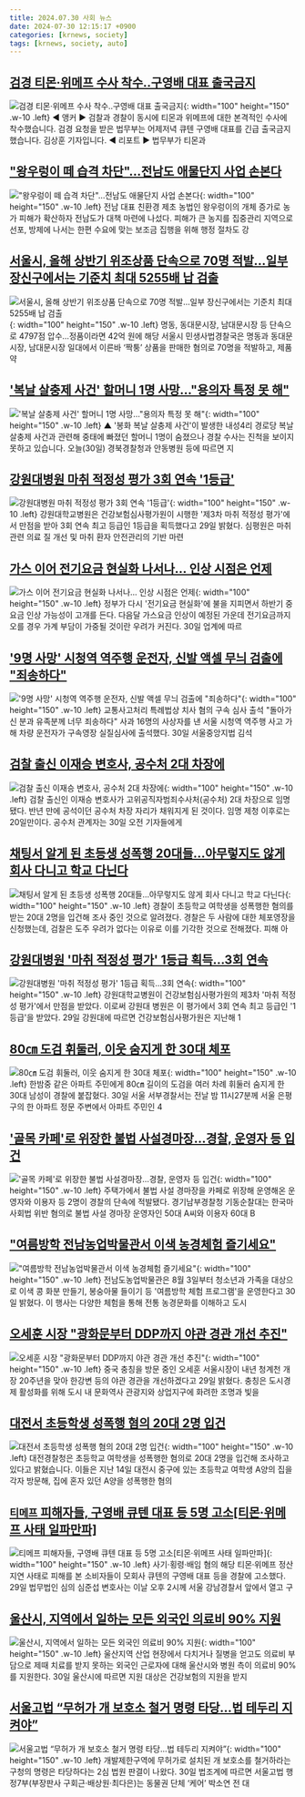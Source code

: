 ```yaml
---
title: 2024.07.30 사회 뉴스
date: 2024-07-30 12:15:17 +0900
categories: [krnews, society]
tags: [krnews, society, auto]
---
```

## [검경 티몬·위메프 수사 착수‥구영배 대표 출국금지](https://n.news.naver.com/mnews/article/214/0001364360)

![검경 티몬·위메프 수사 착수‥구영배 대표 출국금지](https://mimgnews.pstatic.net/image/origin/214/2024/07/30/1364360.jpg?type=nf220_150){: width="100" height="150" .w-10 .left}
◀ 앵커 ▶ 검찰과 경찰이 동시에 티몬과 위메프에 대한 본격적인 수사에 착수했습니다. 검경 요청을 받은 법무부는 어제저녁 큐텐 구영배 대표를 긴급 출국금지했습니다. 김상훈 기자입니다. ◀ 리포트 ▶ 법무부가 티몬과

## ["왕우렁이 떼 습격 차단"…전남도 애물단지 사업 손본다](https://n.news.naver.com/mnews/article/003/0012695826)

!["왕우렁이 떼 습격 차단"…전남도 애물단지 사업 손본다](https://mimgnews.pstatic.net/image/origin/003/2024/07/29/12695826.jpg?type=nf220_150){: width="100" height="150" .w-10 .left}
전남 대표 친환경 제초 농법인 왕우렁이의 개체 증가로 농가 피해가 확산하자 전남도가 대책 마련에 나섰다. 피해가 큰 농지를 집중관리 지역으로 선포, 방제에 나서는 한편 수요에 맞는 보조금 집행을 위해 행정 절차도 강

## [서울시, 올해 상반기 위조상품 단속으로 70명 적발…일부 장신구에서는 기준치 최대 5255배 납 검출](https://n.news.naver.com/mnews/article/021/0002651383)

![서울시, 올해 상반기 위조상품 단속으로 70명 적발…일부 장신구에서는 기준치 최대 5255배 납 검출](https://mimgnews.pstatic.net/image/origin/021/2024/07/30/2651383.jpg?type=nf220_150){: width="100" height="150" .w-10 .left}
명동, 동대문시장, 남대문시장 등 단속으로 4797점 압수…정품이라면 42억 원에 해당 서울시 민생사법경찰국은 명동과 동대문시장, 남대문시장 일대에서 이른바 ‘짝퉁’ 상품을 판매한 혐의로 70명을 적발하고, 제품 약

## ['복날 살충제 사건' 할머니 1명 사망…"용의자 특정 못 해"](https://n.news.naver.com/mnews/article/055/0001176815)

!['복날 살충제 사건' 할머니 1명 사망…"용의자 특정 못 해"](https://mimgnews.pstatic.net/image/origin/055/2024/07/30/1176815.jpg?type=nf220_150){: width="100" height="150" .w-10 .left}
▲ '봉화 복날 살충제 사건'이 발생한 내성4리 경로당 복날 살충제 사건과 관련해 중태에 빠졌던 할머니 1명이 숨졌으나 경찰 수사는 진척을 보이지 못하고 있습니다. 오늘(30일) 경북경찰청과 안동병원 등에 따르면 지

## [강원대병원 마취 적정성 평가 3회 연속 '1등급'](https://n.news.naver.com/mnews/article/079/0003922045)

![강원대병원 마취 적정성 평가 3회 연속 '1등급'](https://mimgnews.pstatic.net/image/origin/079/2024/07/29/3922045.jpg?type=nf220_150){: width="100" height="150" .w-10 .left}
강원대학교병원은 건강보험심사평가원이 시행한 '제3차 마취 적정성 평가'에서 만점을 받아 3회 연속 최고 등급인 1등급을 획득했다고 29일 밝혔다. 심평원은 마취 관련 의료 질 개선 및 마취 환자 안전관리의 기반 마련

## [가스 이어 전기요금 현실화 나서나… 인상 시점은 언제](https://n.news.naver.com/mnews/article/417/0001017540)

![가스 이어 전기요금 현실화 나서나… 인상 시점은 언제](https://mimgnews.pstatic.net/image/origin/417/2024/07/30/1017540.jpg?type=nf220_150){: width="100" height="150" .w-10 .left}
정부가 다시 '전기요금 현실화'에 불을 지피면서 하반기 중 요금 인상 가능성이 고개를 든다. 다음달 가스요금 인상이 예정된 가운데 전기요금까지 오를 경우 가계 부담이 가중될 것이란 우려가 커진다. 30일 업계에 따르

## ['9명 사망' 시청역 역주행 운전자, 신발 액셀 무늬 검출에 "죄송하다"](https://n.news.naver.com/mnews/article/586/0000083804)

!['9명 사망' 시청역 역주행 운전자, 신발 액셀 무늬 검출에 "죄송하다"](https://mimgnews.pstatic.net/image/origin/586/2024/07/30/83804.jpg?type=nf220_150){: width="100" height="150" .w-10 .left}
교통사고처리 특례법상 치사 혐의 구속 심사 출석 "돌아가신 분과 유족분께 너무 죄송하다" 사과 16명의 사상자를 낸 서울 시청역 역주행 사고 가해 차량 운전자가 구속영장 실질심사에 출석했다. 30일 서울중앙지법 김석

## [검찰 출신 이재승 변호사, 공수처 2대 차장에](https://n.news.naver.com/mnews/article/028/0002700354)

![검찰 출신 이재승 변호사, 공수처 2대 차장에](https://mimgnews.pstatic.net/image/origin/028/2024/07/30/2700354.jpg?type=nf220_150){: width="100" height="150" .w-10 .left}
검찰 출신인 이재승 변호사가 고위공직자범죄수사처(공수처) 2대 차장으로 임명됐다. 반년 만에 공석이던 공수처 차장 자리가 채워지게 된 것이다. 임명 제청 이후로는 20일만이다. 공수처 관계자는 30일 오전 기자들에게

## [채팅서 알게 된 초등생 성폭행 20대들…아무렇지도 않게 회사 다니고 학교 다닌다](https://n.news.naver.com/mnews/article/119/0002856404)

![채팅서 알게 된 초등생 성폭행 20대들…아무렇지도 않게 회사 다니고 학교 다닌다](https://mimgnews.pstatic.net/image/origin/119/2024/07/30/2856404.jpg?type=nf220_150){: width="100" height="150" .w-10 .left}
경찰이 초등학교 여학생을 성폭행한 혐의를 받는 20대 2명을 입건해 조사 중인 것으로 알려졌다. 경찰은 두 사람에 대한 체포영장을 신청했는데, 검찰은 도주 우려가 없다는 이유로 이를 기각한 것으로 전해졌다. 피해 아

## [강원대병원 '마취 적정성 평가' 1등급 획득…3회 연속](https://n.news.naver.com/mnews/article/421/0007694786)

![강원대병원 '마취 적정성 평가' 1등급 획득…3회 연속](https://mimgnews.pstatic.net/image/origin/421/2024/07/29/7694786.jpg?type=nf220_150){: width="100" height="150" .w-10 .left}
강원대학교병원이 건강보험심사평가원의 제3차 '마취 적정성 평가'에서 만점을 받았다. 이로써 강원대 병원은 이 평가에서 3회 연속 최고 등급인 '1등급'을 받았다. 29일 강원대에 따르면 건강보험심사평가원은 지난해 1

## [80㎝ 도검 휘둘러, 이웃 숨지게 한 30대 체포](https://n.news.naver.com/mnews/article/028/0002700346)

![80㎝ 도검 휘둘러, 이웃 숨지게 한 30대 체포](https://mimgnews.pstatic.net/image/origin/028/2024/07/30/2700346.jpg?type=nf220_150){: width="100" height="150" .w-10 .left}
한밤중 같은 아파트 주민에게 80㎝ 길이의 도검을 여러 차례 휘둘러 숨지게 한 30대 남성이 경찰에 붙잡혔다. 30일 서울 서부경찰서는 전날 밤 11시27분께 서울 은평구의 한 아파트 정문 주변에서 아파트 주민인 4

## ['골목 카페'로 위장한 불법 사설경마장…경찰, 운영자 등 입건](https://n.news.naver.com/mnews/article/001/0014839903)

!['골목 카페'로 위장한 불법 사설경마장…경찰, 운영자 등 입건](https://mimgnews.pstatic.net/image/origin/001/2024/07/30/14839903.jpg?type=nf220_150){: width="100" height="150" .w-10 .left}
주택가에서 불법 사설 경마장을 카페로 위장해 운영해온 운영자와 이용자 등 2명이 경찰의 단속에 적발됐다. 경기남부경찰청 기동순찰대는 한국마사회법 위반 혐의로 불법 사설 경마장 운영자인 50대 A씨와 이용자 60대 B

## ["여름방학 전남농업박물관서 이색 농경체험 즐기세요"](https://n.news.naver.com/mnews/article/421/0007696295)

!["여름방학 전남농업박물관서 이색 농경체험 즐기세요"](https://mimgnews.pstatic.net/image/origin/421/2024/07/30/7696295.jpg?type=nf220_150){: width="100" height="150" .w-10 .left}
전남도농업박물관은 8월 3일부터 청소년과 가족을 대상으로 이색 콩 화분 만들기, 봉숭아물 들이기 등 '여름방학 체험 프로그램'을 운영한다고 30일 밝혔다. 이 행사는 다양한 체험을 통해 전통 농경문화를 이해하고 도시

## [오세훈 시장 "광화문부터 DDP까지 야관 경관 개선 추진"](https://n.news.naver.com/mnews/article/011/0004373530)

![오세훈 시장 "광화문부터 DDP까지 야관 경관 개선 추진"](https://mimgnews.pstatic.net/image/origin/011/2024/07/30/4373530.jpg?type=nf220_150){: width="100" height="150" .w-10 .left}
중국 충칭을 방문 중인 오세훈 서울시장이 내년 청계천 개장 20주년을 맞아 한강변 등의 야관 경관을 개선하겠다고 29일 밝혔다. 충칭은 도시경제 활성화를 위해 도시 내 문화역사 관광지와 상업지구에 화려한 조명과 빛을

## [대전서 초등학생 성폭행 혐의 20대 2명 입건](https://n.news.naver.com/mnews/article/056/0011771640)

![대전서 초등학생 성폭행 혐의 20대 2명 입건](https://mimgnews.pstatic.net/image/origin/056/2024/07/29/11771640.jpg?type=nf220_150){: width="100" height="150" .w-10 .left}
대전경찰청은 초등학교 여학생을 성폭행한 혐의로 20대 2명을 입건해 조사하고 있다고 밝혔습니다. 이들은 지난 14일 대전시 중구에 있는 초등학교 여학생 A양의 집을 각자 방문해, 집에 혼자 있던 A양을 성폭행한 혐의

## [`티메프` 피해자들, 구영배 큐텐 대표 등 5명 고소[티몬·위메프 사태 일파만파]](https://n.news.naver.com/mnews/article/029/0002891190)

![`티메프` 피해자들, 구영배 큐텐 대표 등 5명 고소[티몬·위메프 사태 일파만파]](https://mimgnews.pstatic.net/image/origin/029/2024/07/29/2891190.jpg?type=nf220_150){: width="100" height="150" .w-10 .left}
사기·횡령·배임 혐의 해당 티몬·위메프 정산 지연 사태로 피해를 본 소비자들이 모회사 큐텐의 구영배 대표 등을 경찰에 고소했다. 29일 법무법인 심의 심준섭 변호사는 이날 오후 2시께 서울 강남경찰서 앞에서 열고 구

## [울산시, 지역에서 일하는 모든 외국인 의료비 90% 지원](https://n.news.naver.com/mnews/article/014/0005220587)

![울산시, 지역에서 일하는 모든 외국인 의료비 90% 지원](https://mimgnews.pstatic.net/image/origin/014/2024/07/30/5220587.jpg?type=nf220_150){: width="100" height="150" .w-10 .left}
울산지역 산업 현장에서 다치거나 질병을 얻고도 의료비 부담으로 제때 치료를 받지 못하는 외국인 근로자에 대해 울산시와 병원 측이 의료비 90%를 지원한다. 30일 울산시에 따르면 지원 대상은 건강보험의 지원을 받지

## [서울고법 “무허가 개 보호소 철거 명령 타당…법 테두리 지켜야”](https://n.news.naver.com/mnews/article/277/0005452455)

![서울고법 “무허가 개 보호소 철거 명령 타당…법 테두리 지켜야”](https://mimgnews.pstatic.net/image/origin/277/2024/07/30/5452455.jpg?type=nf220_150){: width="100" height="150" .w-10 .left}
개발제한구역에 무허가로 설치된 개 보호소를 철거하라는 구청의 명령은 타당하다는 2심 법원 판결이 나왔다. 30일 법조계에 따르면 서울고법 행정7부(부장판사 구회근·배상원·최다은)는 동물권 단체 ‘케어’ 박소연 전 대

